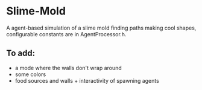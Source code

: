 # Slime-Mold

A agent-based simulation of a slime mold finding paths making cool shapes, configurable constants are in AgentProcessor.h.

## To add:
 - a mode where the walls don't wrap around
 - some colors
 - food sources and walls + interactivity of spawning agents
